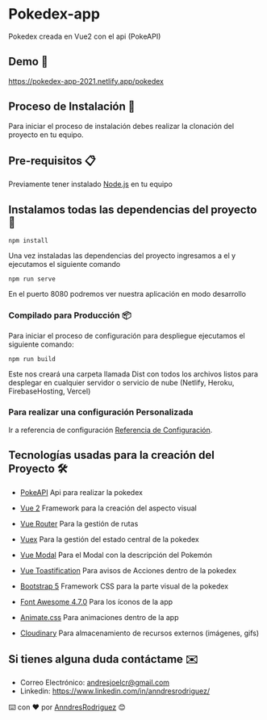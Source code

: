 # Pokedex-app

Pokedex creada en Vue2 con el api (PokeAPI)

## Demo 🚀

https://pokedex-app-2021.netlify.app/pokedex

## Proceso de Instalación 🔧

Para iniciar el proceso de instalación debes realizar la clonación del proyecto en tu equipo.

## Pre-requisitos 📋

Previamente tener instalado [Node.js](https://nodejs.org/es/) en tu equipo


## Instalamos todas las dependencias del proyecto 🔧
```
npm install
```
Una vez instaladas las dependencias del proyecto ingresamos a el y ejecutamos el siguiente comando
```
npm run serve
```
En el puerto 8080 podremos ver nuestra aplicación en modo desarrollo

### Compilado para Producción 📦

Para iniciar el proceso de configuración para despliegue ejecutamos el siguiente comando:

```
npm run build
```

Este nos creará una carpeta llamada Dist con todos los archivos listos para desplegar en cualquier servidor o servicio de nube (Netlify, Heroku, FirebaseHosting, Vercel)

### Para realizar una configuración Personalizada 
Ir a referencia de configuración [Referencia de Configuración](https://cli.vuejs.org/config/).


## Tecnologías usadas para la creación del Proyecto 🛠️

* [PokeAPI](https://pokeapi.co/) Api para realizar la pokedex

* [Vue 2](https://vuejs.org/) Framework para la creación del aspecto visual
* [Vue Router](https://router.vuejs.org/) Para la gestión de rutas
* [Vuex](https://vuex.vuejs.org/) Para la gestión del estado central de la pokedex
* [Vue Modal](https://github.com/kouts/vue-modal#readme) Para el Modal con la descripción del Pokemón
* [Vue Toastification](https://github.com/Maronato/vue-toastification) Para avisos de Acciones dentro de la pokedex

* [Bootstrap 5](https://getbootstrap.com/docs/5.0/getting-started/introduction/) Framework CSS para la parte visual de la pokedex
* [Font Awesome 4.7.0](https://fontawesome.com/v4.7/) Para los íconos de la app
* [Animate.css](https://animate.style/) Para animaciones dentro de la app

* [Cloudinary](https://cloudinary.com/) Para almacenamiento de recursos externos (imágenes, gifs)


## Si tienes alguna duda contáctame ✉️
* Correo Electrónico: andresjoelcr@gmail.com
* Linkedin: https://www.linkedin.com/in/anndresrodriguez/


⌨️ con ❤️ por [AnndresRodriguez](https://github.com/AnndresRodriguez) 😊





